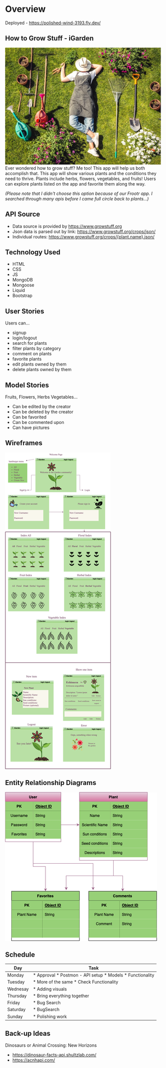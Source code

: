 # Overview

Deployed - https://polished-wind-3193.fly.dev/

## How to Grow Stuff - iGarden

![gardner posed with garden tools](/public/gardener-sleeping-on-lawn.jpeg)
Ever wondered how to grow stuff? Me too! This app will help us both accomplish that. This app will show various plants and the conditions they need to thrive. Plants include herbs, flowers, vegetables, and fruits! Users can explore plants listed on the app and favorite them along the way.

*(Please note that I didn't choose this option because of our Frootr app. I searched through many apis before I came full circle back to plants...)*

## API Source 

* Data source is provided by https://www.growstuff.org
* Json data is parsed out by link: https://www.growstuff.org/crops/json/
* Individual routes: https://www.growstuff.org/crops/{plant.name}.json/

## Technology Used

* HTML 
* CSS 
* JS
* MongoDB
* Mongoose
* Liquid 
* Bootstrap 

## User Stories

Users can...
* signup
* login/logout
* search for plants
* filter plants by category
* comment on plants
* favorite plants
* edit plants owned by them
* delete plants owned by them

## Model Stories

Fruits, Flowers, Herbs Vegetables...
* Can be edited by the creator
* Can be deleted by the creator
* Can be favorited
* Can be commented upon
* Can have pictures

## Wireframes

![the different screens one can click through to use the app](images/intro-wireframe.png)

## Entity Relationship Diagrams

![ERDs](/images/erd.png)

## Schedule

| Day | Task |
| --------- | -------- |
| Monday | * Approval * Postmon - API setup * Models * Functionality |
| Tuesday | * More of the same * Check Functionality |
| Wednesay | * Adding visuals |
| Thursday | * Bring everything together |
| Friday | * Bug Search |
| Saturday | * BugSearch |
| Sunday | * Polishing work |

## Back-up Ideas 

Dinosaurs or Animal Crossing: New Horizons

* https://dinosaur-facts-api.shultzlab.com/
* https://acnhapi.com/
